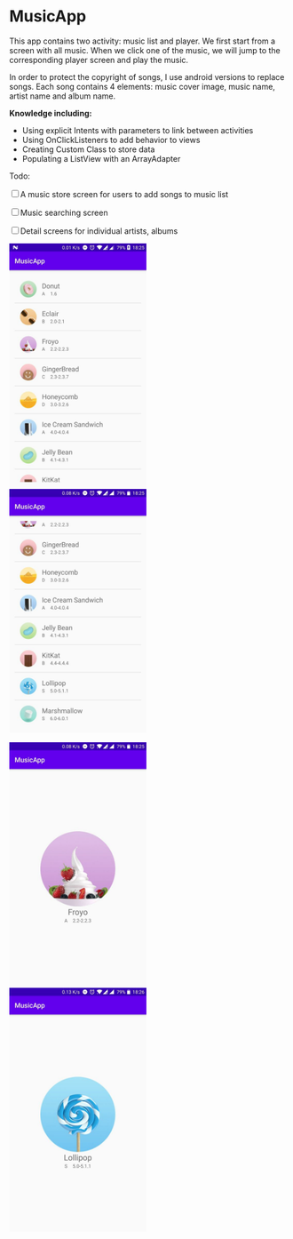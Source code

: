 <h1>MusicApp</h1>
<p>This app contains two activity: music list and player. We first start from a screen with all music. When we click one of the music, we will jump to the corresponding player screen and play the music.</p>
<p> In order to protect the copyright of songs, I use android versions to replace songs. Each song contains 4 elements: music cover image, music name, artist name and album name.</p>
<p> <b>Knowledge including:</b> </p>
<ul>
	<li>Using explicit Intents with parameters to link between activities</li>
	<li>Using OnClickListeners to add behavior to views</li>
	<li>Creating Custom Class to store data</li>
	<li>Populating a ListView with an ArrayAdapter</li>
</ul>
<p>Todo:</p>
<p><input type="checkbox">A music store screen for users to add songs to music list</p>
<p><input type="checkbox">Music searching screen</p>
<p><input type="checkbox">Detail screens for individual artists, albums</p>


<p float="left;center">
  <img src=UI/1.jpg width="49%" height="49%"> &nbsp; <img src=UI/2.jpg width="49%" height="49%">
</p>
<p float="left;center">
  <img src=UI/3.jpg width="49%" height="49%"> &nbsp; <img src=UI/4.jpg width="49%" height="49%">
</p>